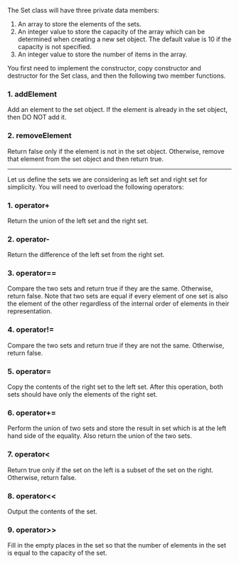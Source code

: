 The Set class will have three private data members: 
1. An array to store the elements of the sets. 
2. An integer value to store the capacity of the array which can be determined when creating a new set object. The default value is 10 if the capacity is not specified.
3. An integer value to store the number of items in the array.

You first need to implement the constructor, copy constructor and destructor for the Set class, and then the following two member functions.
### 1. addElement 
Add an element to the set object. If the element is already in the set object, then DO NOT add it.
### 2. removeElement 
Return false only if the element is not in the set object. Otherwise, remove that element from the set object and then return true.
___
 
Let us define the sets we are considering as left set and right set for simplicity. You will need to  overload the following operators: 
### 1. operator+ 
Return the union of the left set and the right set. 
### 2. operator- 
Return the difference of the left set from the right set.
### 3. operator== 
Compare the two sets and return true if they are the  same. Otherwise, return false. Note that two sets are equal if every element of one set is also the element of the other regardless of the internal order of elements in their representation. 
### 4. operator!= 
Compare the two sets and return true if they are not the same. Otherwise, return false. 
### 5. operator= 
Copy the contents of the right set to the left set. After this operation, both sets should have only the elements of the right set. 
### 6. operator+= 
Perform the union of two sets and store the result in set which is at the left hand side of the equality. Also return the union of the two sets. 
### 7. operator< 
Return true only if the set on the left is a subset of the set on the right. Otherwise, return false.
### 8. operator<< 
Output the contents of the set. 
### 9. operator>> 
Fill in the empty places in the set so that the number of elements in the set is equal to the capacity of the set.